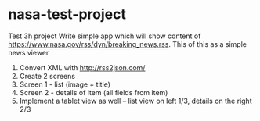 # nasa-test-project
Test 3h project
Write simple app which will show content of https://www.nasa.gov/rss/dyn/breaking_news.rss. 
This of this as a simple news viewer
1. Convert XML with http://rss2json.com/
2. Create 2 screens
3. Screen 1 - list (image + title)
4. Screen 2 - details of item (all fields from item)
5. Implement a tablet view as well – list view on left 1/3, details on the right 2/3
